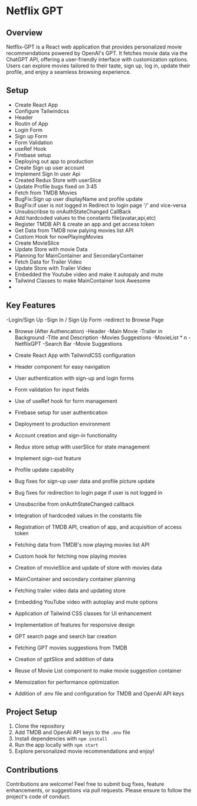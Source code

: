 # Netflix GPT

## Overview

Netflix-GPT is a React web application that provides personalized movie recommendations powered by OpenAI's GPT. It fetches movie data via the ChatGPT API, offering a user-friendly interface with customization options. Users can explore movies tailored to their taste, sign up, log in, update their profile, and enjoy a seamless browsing experience.

## Setup
- Create React App
- Configure Tailwindcss
- Header
- Routin of App
- Login Form
- Sign up Form
- Form Validation
- useRef Hook
- Firebase setup
- Deploying out app to production
- Create Sign up user account
- Implement Sign In user Api
- Created Redux Store with userSlice
- Update Profile bugs fixed on 3:45
- Fetch from TMDB Movies
- BugFix:Sign up user displayName and profile update 
- BugFix:if user is not logged in Redirect to login page '/' and vice-versa
- Unsubscribse to onAuthStateChanged CallBack
- Add hardcoded values to the constants file(avatar,api,etc)
- Register TMDB APi & create an app  and get access token
- Get Data from TMDB now palying movies list API
- Custom Hook for nowPlayingMovies
- Create MovieSlice
- Update Store with movie Data
- Planning for MainContainer and SecondaryContainer
- Fetch Data for Trailer Video
- Update Store with Trailer Video
- Embedded the Youtube video and make it autopaly and mute 
- Tailwind Classes to make MainContainer look Awesome 
-
## Key Features
-Login/Sign Up
    -Sign In / Sign Up Form 
    -redirect to Browse Page
- Browse  (After Authencation)
    -Header
    -Main Movie
        -Trailer in Background
        -Title and Description
        -Movies Suggestions
            -MovieList * n
-NetflixGPT
    -Search Bar
    -Movie Suggestions



- Create React App with TailwindCSS configuration
- Header component for easy navigation
- User authentication with sign-up and login forms
- Form validation for input fields
- Use of useRef hook for form management
- Firebase setup for user authentication
- Deployment to production environment
- Account creation and sign-in functionality
- Redux store setup with userSlice for state management
- Implement sign-out feature
- Profile update capability
- Bug fixes for sign-up user data and profile picture update
- Bug fixes for redirection to login page if user is not logged in
- Unsubscribe from onAuthStateChanged callback
- Integration of hardcoded values in the constants file
- Registration of TMDB API, creation of app, and acquisition of access token
- Fetching data from TMDB's now playing movies list API
- Custom hook for fetching now playing movies
- Creation of movieSlice and update of store with movies data
- MainContainer and secondary container planning
- Fetching trailer video data and updating store
- Embedding YouTube video with autoplay and mute options
- Application of Tailwind CSS classes for UI enhancement
- Implementation of features for responsive design
- GPT search page and search bar creation
- Fetching GPT movies suggestions from TMDB
- Creation of gptSlice and addition of data
- Reuse of Movie List component to make movie suggestion container
- Memoization for performance optimization
- Addition of .env file and configuration for TMDB and OpenAI API keys

## Project Setup

1. Clone the repository
2. Add TMDB and OpenAI API keys to the `.env` file
3. Install dependencies with `npm install`
4. Run the app locally with `npm start`
5. Explore personalized movie recommendations and enjoy!

## Contributions

Contributions are welcome! Feel free to submit bug fixes, feature enhancements, or suggestions via pull requests. Please ensure to follow the project's code of conduct.

<!-- ## License
This project is licensed under the MIT License. See the [LICENSE](LICENSE) file for details. -->
